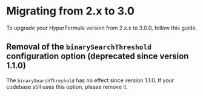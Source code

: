 # Migrating from 2.x to 3.0

To upgrade your HyperFormula version from 2.x.x to 3.0.0, follow this guide.

## Removal of the `binarySearchThreshold` configuration option (deprecated since version 1.1.0)

The `binarySearchThreshold` has no effect since version 1.1.0. If your codebase still uses this option, please remove it.
